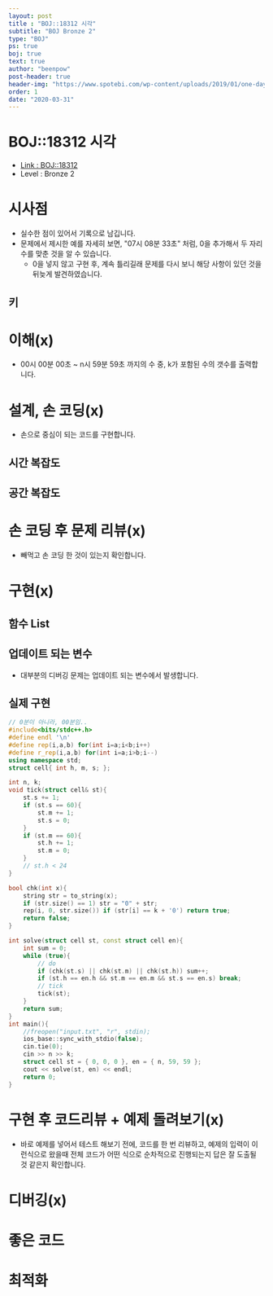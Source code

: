 ```yaml
---
layout: post
title : "BOJ::18312 시각"
subtitle: "BOJ Bronze 2"
type: "BOJ"
ps: true
boj: true
text: true
author: "beenpow"
post-header: true
header-img: "https://www.spotebi.com/wp-content/uploads/2019/01/one-day-day-one-workout-motivation-spotebi.jpg"
order: 1
date: "2020-03-31"
---
```


# BOJ::18312 시각
- [Link : BOJ::18312](https://www.acmicpc.net/problem/18312)
- Level : Bronze 2

# 시사점
- 실수한 점이 있어서 기록으로 남깁니다.
- 문제에서 제시한 예를 자세히 보면, "07시 08분 33초" 처럼, 0을 추가해서 두 자리수를 맞춘 것을 알 수
  있습니다.
  - 0을 넣지 않고 구현 후, 계속 틀리길래 문제를 다시 보니 해당 사항이 있던 것을 뒤늦게
    발견하였습니다.

## 키

# 이해(x)
- 00시 00분 00초 ~ n시 59분 59초 까지의 수 중, k가 포함된 수의 갯수를 출력합니다.

# 설계, 손 코딩(x)
- 손으로 중심이 되는 코드를 구현합니다.

## 시간 복잡도

## 공간 복잡도

# 손 코딩 후 문제 리뷰(x)
- 빼먹고 손 코딩 한 것이 있는지 확인합니다.

# 구현(x)

## 함수 List 

## 업데이트 되는 변수
- 대부분의 디버깅 문제는 업데이트 되는 변수에서 발생합니다.

## 실제 구현 

```cpp
// 0분이 아니라, 00분임..
#include<bits/stdc++.h>
#define endl '\n'
#define rep(i,a,b) for(int i=a;i<b;i++)
#define r_rep(i,a,b) for(int i=a;i>b;i--)
using namespace std;
struct cell{ int h, m, s; };

int n, k;
void tick(struct cell& st){
    st.s += 1;
    if (st.s == 60){
        st.m += 1;
        st.s = 0;
    }
    if (st.m == 60){
        st.h += 1;
        st.m = 0;
    }
    // st.h < 24
}

bool chk(int x){
    string str = to_string(x);
    if (str.size() == 1) str = "0" + str;
    rep(i, 0, str.size()) if (str[i] == k + '0') return true;
    return false;
}

int solve(struct cell st, const struct cell en){
    int sum = 0;
    while (true){
        // do
        if (chk(st.s) || chk(st.m) || chk(st.h)) sum++;
        if (st.h == en.h && st.m == en.m && st.s == en.s) break;
        // tick
        tick(st);
    }
    return sum;
}
int main(){
    //freopen("input.txt", "r", stdin);
    ios_base::sync_with_stdio(false);
    cin.tie(0);
    cin >> n >> k;
    struct cell st = { 0, 0, 0 }, en = { n, 59, 59 };
    cout << solve(st, en) << endl;
    return 0;
}
```


# 구현 후 코드리뷰 + 예제 돌려보기(x)
- 바로 예제를 넣어서 테스트 해보기 전에, 코드를 한 번 리뷰하고, 예제의 입력이 이런식으로 왔을때
  전체 코드가 어떤 식으로 순차적으로 진행되는지 답은 잘 도출될 것 같은지 확인합니다.

# 디버깅(x)

# 좋은 코드

# 최적화

